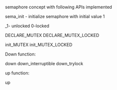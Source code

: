 semaphore concept with following APIs implemented

sema_init -  initialize semaphore with initial value 1

_1- unlocked
 0-locked


DECLARE_MUTEX 
DECLARE_MUTEX_LOCKED  

init_MUTEX
init_MUTEX_LOCKED



Down function:

down
down_interruptible
down_trylock



up function:

up




